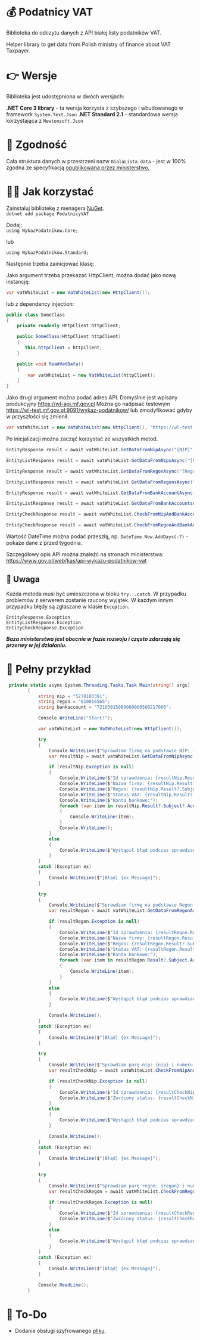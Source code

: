 # 💰 Podatnicy VAT

Biblioteka do odczytu danych z API białej listy podatników VAT.

Helper library to get data from Polish ministry of finance about VAT Taxpayer.

# 👉 Wersje

Biblioteka jest udostępniona w dwóch wersjach:

**.NET Core 3 library** - ta wersja korzysta z szybszego i wbudowanego w framework `System.Text.Json`
**.NET Standard 2.1** - standardowa wersja korzystająca z `Newtonsoft.Json`

# 🤝 Zgodność
Cała struktura danych w przestrzeni nazw `BialaLista.data` - jest w 100% zgodna ze specyfikacją [opublikowaną przez ministerstwo.](https://wl-api.mf.gov.pl/) 

# 👨‍💻 Jak korzystać

Zainstaluj bibliotekę z menagera [NuGet](https://www.nuget.org/packages/PodatnicyVAT/).<br>
`dotnet add package PodatnicyVAT`

Dodaj:<br>
`using WykazPodatnikow.Core;`<br>

lub 

`using WykazPodatnikow.Standard;`<br>

Następnie trzeba zainicjować klasę:

Jako argument trzeba przekazać HttpClient, można dodać jako nową instancję:
``` csharp
var vatWhiteList = new VatWhiteList(new HttpClient());
```

lub z dependency injection:

```csharp
public class SomeClass
{
    private readonly HttpClient httpClient;

    public SomeClass(HttpClient httpClient)
    {
       this.httpClient = httpClient;
    }

    public void ReadVatData()
    {
        var vatWhiteList = new VatWhiteList(httpClient);
    }
}
```

Jako drugi argument można podać adres API. Domyślnie jest wpisany produkcyjny https://wl-api.mf.gov.pl Można go nadpisać testowym https://wl-test.mf.gov.pl:9091/wykaz-podatnikow/ lub zmodyfikować gdyby w przyszłości się zmienił. 

```csharp
var vatWhiteList = new VatWhiteList(new HttpClient(), "https://wl-test.mf.gov.pl:9091/wykaz-podatnikow/");
```

Po inicjalizacji można zacząć korzystać ze wszystkich metod.

```csharp
EntityResponse result = await vatWhiteList.GetDataFromNipAsync("[NIP]", DateTime.Now); //Wyszukiwanie pojedyńczego podmiotu po nip.

EntityListResponse result = await vatWhiteList.GetDataFromNipsAsync("[NIPy]", DateTime.Now); //Wyszukiwanie podmiotów po numerach nip.

EntityResponse result = await vatWhiteList.GetDataFromRegonAsync("[Regon]", DateTime.Now); //Wyszukiwanie pojedyńczego podmiotu po regon.

EntityListResponse result = await vatWhiteList.GetDataFromRegonsAsync("[Regony]", DateTime.Now); //Wyszukiwanie podmiotów po numerach regon.

EntityResponse result = await vatWhiteList.GetDataFromBankAccountAsync("[Konto bankowe]", DateTime.Now); //Wyszukiwanie podmiotuw po numerze konta.

EntityListResponse result = await vatWhiteList.GetDataFromBankAccountsAsync("[Konta bankowe]", DateTime.Now); //Wyszukiwanie podmiotów po numerach kont.

EntityCheckResponse result = await vatWhiteList.CheckFromNipAndBankAccountsAsync("[NIP]","[Konta bankowe]", DateTime.Now); //Sprawdzenie pojedyńczego podmiotu po nip i numerze konta.

EntityCheckResponse result = await vatWhiteList.CheckFromRegonAndBankAccountsAsync("[Regon]","[Konta bankowe]", DateTime.Now); //Sprawdzenie pojedyńczego podmiotu po regon i numerze konta.

```

Wartość DateTime można podać przeszłą, np. `DateTime.Now.AddDays(-7)` - pokaże dane z przed tygodnia.

Szczegółowy opis API można znaleźć na stronach ministerstwa: https://www.gov.pl/web/kas/api-wykazu-podatnikow-vat

## 🧨 Uwaga
Każda metoda musi być umieszczona w bloku `try...catch`. W przypadku problemów z serwerem zostanie rzucony wyjątek. W każdym innym przypadku błędy są zgłaszane w klasie `Exception`.
```sharp
EntityResponse.Exception 
EntityListResponse.Exception
EntityCheckResponse.Exception
```


***Baza ministerstwa jest obecnie w fazie rozwoju i często zdarzają się przerwy w jej działaniu.***

# 📜 Pełny przykład

```csharp
 private static async System.Threading.Tasks.Task Main(string[] args)
        {
            string nip = "5270103391";
            string regon = "010016565";
            string bankaccount = "72103015080000000500217006";

            Console.WriteLine("Start!");

            var vatWhiteList = new VatWhiteList(new HttpClient());

            try
            {
                Console.WriteLine($"Sprawdzam firmę na podstawie NIP: {nip}");
                var resultNip = await vatWhiteList.GetDataFromNipAsync(nip, DateTime.Now);

                if (resultNip.Exception is null)
                {
                    Console.WriteLine($"Id sprawdzenia: {resultNip.Result?.RequestId}");
                    Console.WriteLine($"Nazwa firmy: {resultNip.Result?.Subject.Name}");
                    Console.WriteLine($"Regon: {resultNip.Result?.Subject.Regon}");
                    Console.WriteLine($"Status VAT: {resultNip.Result?.Subject.StatusVat}");
                    Console.WriteLine($"Konta bankowe:");
                    foreach (var item in resultNip.Result?.Subject?.AccountNumbers)
                    {
                        Console.WriteLine(item);
                    }
                    Console.WriteLine();
                }
                else
                {
                    Console.WriteLine($"Wystąpił błąd podczas sprawdzania: Kod {resultNip.Exception.Code} | Komunikat: {resultNip.Exception.Message}");
                }
            }
            catch (Exception ex)
            {
                Console.WriteLine($"[Błąd] {ex.Message}");
            }

            try
            {
                Console.WriteLine($"Sprawdzam firmę na podstawie Regon: {regon}");
                var resultRegon = await vatWhiteList.GetDataFromRegonAsync(regon, DateTime.Now);

                if (resultRegon.Exception is null)
                {
                    Console.WriteLine($"Id sprawdzenia: {resultRegon.Result?.RequestId}");
                    Console.WriteLine($"Nazwa firmy: {resultRegon.Result?.Subject.Name}");
                    Console.WriteLine($"Regon: {resultRegon.Result?.Subject.Regon}");
                    Console.WriteLine($"Status VAT: {resultRegon.Result?.Subject.StatusVat}");
                    Console.WriteLine($"Konta bankowe:");
                    foreach (var item in resultRegon.Result?.Subject.AccountNumbers)
                    {
                        Console.WriteLine(item);
                    }
                }
                else
                {
                    Console.WriteLine($"Wystąpił błąd podczas sprawdzania: Kod {resultRegon.Exception.Code} | Komunikat: {resultRegon.Exception.Message}");
                }

                Console.WriteLine();
            }
            catch (Exception ex)
            {
                Console.WriteLine($"[Błąd] {ex.Message}");
            }

            try
            {
                Console.WriteLine($"Sprawdzam parę nip: {nip} i numeru konta: {bankaccount}");
                var resultCheckNip = await vatWhiteList.CheckFromNipAndBankAccountsAsync(nip, bankaccount, DateTime.Now);

                if (resultCheckNip.Exception is null)
                {
                    Console.WriteLine($"Id sprawdzenia: {resultCheckNip.Result?.RequestId}");
                    Console.WriteLine($"Zwrócony status: {resultCheckNip.Result?.AccountAssigned}");
                }
                else
                {
                    Console.WriteLine($"Wystąpił błąd podczas sprawdzania: Kod {resultCheckNip.Exception.Code} | Komunikat: {resultCheckNip.Exception.Message}");
                }

                Console.WriteLine();
            }
            catch (Exception ex)
            {
                Console.WriteLine($"[Błąd] {ex.Message}");
            }

            try
            {
                Console.WriteLine($"Sprawdzam parę regon: {regon} i numeru konta: {bankaccount}");
                var resultCheckRegon = await vatWhiteList.CheckFromRegonAndBankAccountsAsync(regon, bankaccount, DateTime.Now);

                if (resultCheckRegon.Exception is null)
                {
                    Console.WriteLine($"Id sprawdzenia: {resultCheckRegon.Result?.RequestId}");
                    Console.WriteLine($"Zwrócony status: {resultCheckRegon.Result?.AccountAssigned}");
                }
                else
                {
                    Console.WriteLine($"Wystąpił błąd podczas sprawdzania: Kod {resultCheckRegon.Exception.Code} | Komunikat: {resultCheckRegon.Exception.Message}");
                }
            }
            catch (Exception ex)
            {
                Console.WriteLine($"[Błąd] {ex.Message}");
            }

            Console.ReadLine();
        }
```

 # 📝 To-Do

* Dodanie obsługi szyfrowanego [pliku](https://www.gov.pl/web/kas/api-wykazu-podatnikow-vat).
